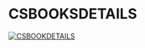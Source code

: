 # CSBOOKSDETAILS

[![CSBOOKDETAILS](https://img.youtube.com/vi/WJ7dket_yLk/0.jpg)](https://www.youtube.com/watch?v=WJ7dket_yLk)

